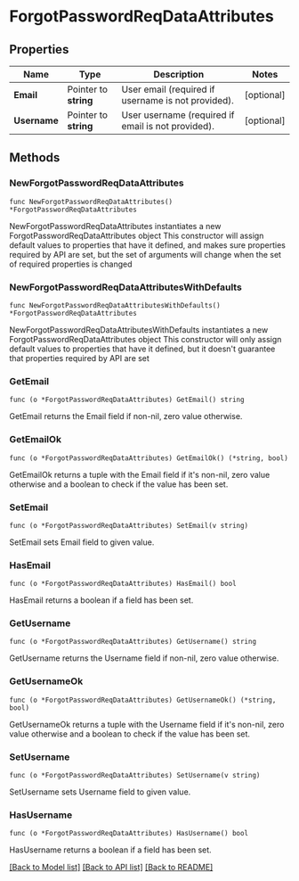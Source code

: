 # ForgotPasswordReqDataAttributes

## Properties

Name | Type | Description | Notes
------------ | ------------- | ------------- | -------------
**Email** | Pointer to **string** | User email (required if username is not provided). | [optional] 
**Username** | Pointer to **string** | User username (required if email is not provided). | [optional] 

## Methods

### NewForgotPasswordReqDataAttributes

`func NewForgotPasswordReqDataAttributes() *ForgotPasswordReqDataAttributes`

NewForgotPasswordReqDataAttributes instantiates a new ForgotPasswordReqDataAttributes object
This constructor will assign default values to properties that have it defined,
and makes sure properties required by API are set, but the set of arguments
will change when the set of required properties is changed

### NewForgotPasswordReqDataAttributesWithDefaults

`func NewForgotPasswordReqDataAttributesWithDefaults() *ForgotPasswordReqDataAttributes`

NewForgotPasswordReqDataAttributesWithDefaults instantiates a new ForgotPasswordReqDataAttributes object
This constructor will only assign default values to properties that have it defined,
but it doesn't guarantee that properties required by API are set

### GetEmail

`func (o *ForgotPasswordReqDataAttributes) GetEmail() string`

GetEmail returns the Email field if non-nil, zero value otherwise.

### GetEmailOk

`func (o *ForgotPasswordReqDataAttributes) GetEmailOk() (*string, bool)`

GetEmailOk returns a tuple with the Email field if it's non-nil, zero value otherwise
and a boolean to check if the value has been set.

### SetEmail

`func (o *ForgotPasswordReqDataAttributes) SetEmail(v string)`

SetEmail sets Email field to given value.

### HasEmail

`func (o *ForgotPasswordReqDataAttributes) HasEmail() bool`

HasEmail returns a boolean if a field has been set.

### GetUsername

`func (o *ForgotPasswordReqDataAttributes) GetUsername() string`

GetUsername returns the Username field if non-nil, zero value otherwise.

### GetUsernameOk

`func (o *ForgotPasswordReqDataAttributes) GetUsernameOk() (*string, bool)`

GetUsernameOk returns a tuple with the Username field if it's non-nil, zero value otherwise
and a boolean to check if the value has been set.

### SetUsername

`func (o *ForgotPasswordReqDataAttributes) SetUsername(v string)`

SetUsername sets Username field to given value.

### HasUsername

`func (o *ForgotPasswordReqDataAttributes) HasUsername() bool`

HasUsername returns a boolean if a field has been set.


[[Back to Model list]](../README.md#documentation-for-models) [[Back to API list]](../README.md#documentation-for-api-endpoints) [[Back to README]](../README.md)


